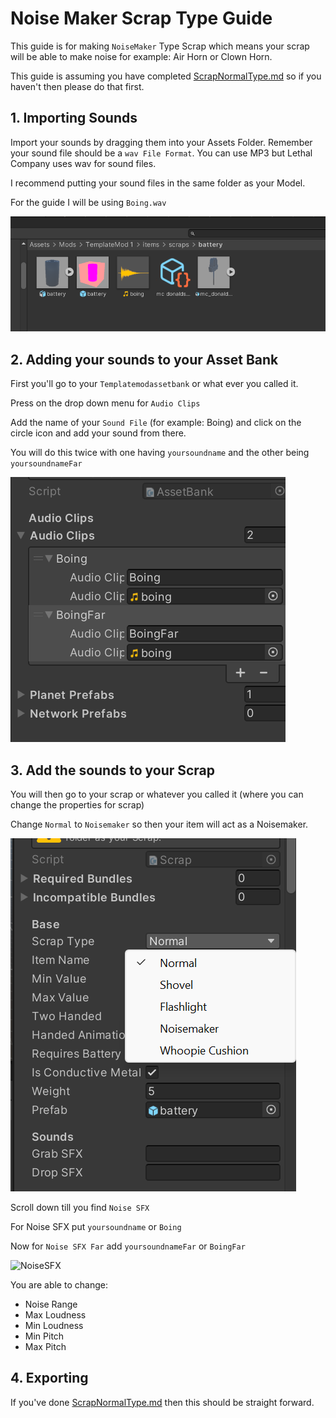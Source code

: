 # Noise Maker Scrap Type Guide

This guide is for making `NoiseMaker` Type Scrap which means your scrap will be able to make noise for example: Air Horn or Clown Horn.

This guide is assuming you have completed [ScrapNormalType.md](ScrapGuides/NormalScrapType.md) so if you haven't then please do that first.

## 1. Importing Sounds

Import your sounds by dragging them into your Assets Folder. Remember your sound file should be a `wav File Format`. You can use MP3 but Lethal Company uses wav for sound files.

I recommend putting your sound files in the same folder as your Model.

For the guide I will be using `Boing.wav`

![Soundinfolder](Images/Soundinfolder.png)

## 2. Adding your sounds to your Asset Bank

First you'll go to your `Templatemodassetbank` or what ever you called it.

Press on the drop down menu for `Audio Clips`

Add the name of your `Sound File` (for example: Boing) and click on the circle icon and add your sound from there.

You will do this twice with one having `yoursoundname` and the other being `yoursoundnameFar`

![AudioCLip](Images/AudioClips.png)

## 3. Add the sounds to your Scrap

You will then go to your scrap or whatever you called it  (where you can change the properties for scrap)

Change `Normal` to `Noisemaker` so then your item will act as a Noisemaker.

![NormaltoNoise](Images/NormaltoNoise.png)

Scroll down till you find `Noise SFX`

For Noise SFX put `yoursoundname` or `Boing`

Now for `Noise SFX Far` add `yoursoundnameFar` or `BoingFar`

![NoiseSFX](Images/NoiseSFX_and_Far.png)

You are able to change:
- Noise Range
- Max Loudness
- Min Loudness
- Min Pitch
- Max Pitch

## 4. Exporting


If you've done [ScrapNormalType.md](ScrapGuides/NormalScrapType.md) then this should be straight forward.





